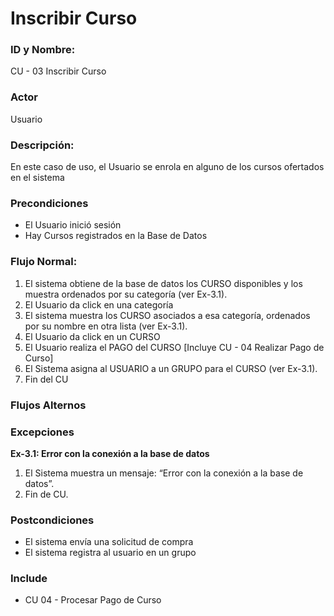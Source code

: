 # Inscribir Curso

### ID y Nombre:

CU - 03 Inscribir Curso

### Actor

Usuario

### Descripción:

En este caso de uso, el Usuario se enrola en alguno de los cursos ofertados en el sistema

### Precondiciones

- El Usuario inició sesión
- Hay Cursos registrados en la Base de Datos

### Flujo Normal:

1. El sistema obtiene de la base de datos los CURSO disponibles y los muestra ordenados por su categoría (ver Ex-3.1).
2. El Usuario da click en una categoría
3. El sistema muestra los CURSO asociados a esa categoría, ordenados por su nombre en otra lista (ver Ex-3.1).
4. El Usuario da click en un CURSO
5. El Usuario realiza el PAGO del CURSO [Incluye CU - 04 Realizar Pago de Curso]
6. El Sistema asigna al USUARIO a un GRUPO para el CURSO (ver Ex-3.1).
7. Fin del CU

### Flujos Alternos

### Excepciones

**Ex-3.1: Error con la conexión a la base de datos**

1. El Sistema muestra un mensaje: “Error con la conexión a la base de datos”.
2. Fin de CU.

### Postcondiciones

- El sistema envía una solicitud de compra
- El sistema registra al usuario en un grupo

### Include 

- CU 04 - Procesar Pago de Curso